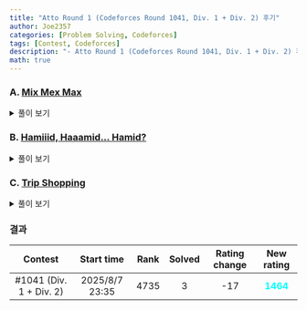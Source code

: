 ```yaml
---
title: "Atto Round 1 (Codeforces Round 1041, Div. 1 + Div. 2) 후기"
author: Joe2357
categories: [Problem Solving, Codeforces]
tags: [Contest, Codeforces]
description: "- Atto Round 1 (Codeforces Round 1041, Div. 1 + Div. 2) 후기"
math: true
---
```






### A. [Mix Mex Max](https://codeforces.com/contest/2127/problem/A)

<details markdown="1"><summary>풀이 보기</summary>
#### 풀이  

조건을 나누어 하나씩 생각해보자.

- $0$이 배열 안에 존재한다 : $MIN = 0$이 된다. 즉 $MEX = MAX$
  - case work를 해보면 알겠지만, $MEX$와 $MAX$는 같을 수 없다. 즉 <u>$0$이 배열에 있다면 불가능한 경우</u>
  - 결국 $0$이 없기 때문에 항상 $MEX=0$이 된다. 즉 $MAX = MIN$이어야 한다

결론적으로, $MAX=MIN$이기 위해서는 **배열에 모두 $0$이 아닌 같은 수**로만 채워져있어야 한다!

#### 코드

```c
#include <stdio.h>

int main() {
    int T;
    if (scanf("%d", &T) != 1) return 0;
    while (T--) {
        int n;
        scanf("%d", &n);
        int v = -1;
        int ok = 1;
        for (int i = 0; i < n; i++) {
            int a;
            scanf("%d", &a);
            if (a != -1) {
                if (a == 0) {
                    ok = 0;
                } else if (v == -1) {
                    v = a;
                } else if (a != v) {
                    ok = 0;
                }
            }
        }
        puts(ok ? "YES" : "NO");
    }
    return 0;
}

```

</details>

### B. [Hamiiid, Haaamid... Hamid?](https://codeforces.com/contest/2127/problem/B)

<details markdown="1"><summary>풀이 보기</summary>
#### 풀이  

Hamid는 항상 **같은 방향으로만 진행**하는게 이득이다. Mani는 그럼 Hamid를 최대한 막으려고 한다.

Hamid의 입장에서 생각해보자. 왼쪽에 벽 3개, 오른쪽에 벽 1개가 있다면 오른쪽으로 이동하는 것이 최선일 것이다. 그렇다면 Mani는 오른쪽에 벽을 설치하는 것이 최선의 전략이 된다.

Mani가 벽을 먼저 설치한다는 것을 생각하자. 벽이 설치된 후 Hamid가 최선의 선택을 하게 된다. 이 때 최선의 선택은 **도착지점에 더 가까운 방향**이 될 것이다. 벽을 제외하고 더 가까운 쪽을 선택하는 이유는, 이후부터 Mani가 그 방향으로 계속 벽을 설치할 수 있기 때문에, 걸리는 시간이 거리와 같아지기 때문이다.

하지만, Mani가 벽을 처음에 하나만 설치할 수 있기 때문에, 처음 단계에서는 Hamid가 왼쪽 또는 오른쪽으로 <u>벽이 없는 곳까지 이동 가능</u>하다는 점이다. 이정도 고려해서 개수를 세면 답을 얻을 수 있다.

#### 코드

```c
#include <stdio.h>

#define MAX_IDX (int)(2e5 + 1)
const int NONE = -1;

char grid[MAX_IDX + 1];
int n;
int x;

const int WALL = '#';
const int EMPTY = '.';

#define min(a, b) (((a) > (b)) ? (b) : (a))
#define max(a, b) (((a) > (b)) ? (a) : (b))

int main() {
    int t;
    scanf("%d", &t);

    while (t--) {
        scanf("%d %d", &n, &x);
        --x;
        scanf("%s", grid);

        // left
        int first_left = -1;
        int left_empty = 0;
        for (int i = 0; i < x; ++i) {
            if (grid[i] == WALL) {
                first_left = i;
            } else {
                ++left_empty;
            }
        }

        // right
        int first_right = n;
        int right_empty = 0;
        for (int i = n - 1; i > x; --i) {
            if (grid[i] == WALL) {
                first_right = i;
            } else {
                ++right_empty;
            }
        }

        // first case
        if (first_left == NONE && first_right == NONE) {
            printf("1\n");
        } else {
            int left_ret = 1;
            int right_ret = 1;

            // left place
            if (left_empty > 0) {
                left_ret = min(x, (n - first_right)) + 1;
            } else {
                left_ret = min(x, (n - x - 1)) + 1;
            }

            // right place
            if (right_empty > 0) {
                right_ret = min(first_left + 1, (n - x - 1)) + 1;
            } else {
                right_ret = min(x, (n - x - 1)) + 1;
            }

            // cmp
            int ret = max(left_ret, right_ret);
            printf("%d\n", ret);
        }
    }
    return 0;
}
```

</details>

### C. [Trip Shopping](https://codeforces.com/contest/2127/problem/C)

<details markdown="1"><summary>풀이 보기</summary>
#### 풀이  

두 배열 $a, b$가 있을 때, 선택한 인덱스 $i, j$에 대해서 4개의 값을 임의배치하여 각 플레이어들이 원하는 결과를 얻도록 하는 문제이다. 우리는 Ali의 관점이며, 점수 $v$를 최소화하는 것이 목표이다.

Bahamin의 목표가 선택된 인덱스에 대해 $v$의 최대화이다. 이 때 Bahamin은 목표를 위해 배열을 변경하거나 가만히 둘 수도 있다. 이 때 $v$는 항상 커지거나 같다. <u>작아지지 않는다</u>.

Ali의 입장에서 생각해보자. 인덱스를 선택한다는 것은 $v$가 커지는 위험을 항상 동반하는 꼴이다. 이 과정을 총 $k$번 진행해야한다. 어떤 방법이 Ali의 입장에서 최선의 인덱스 선택일까? 정답은 **$v$의 증가를 최소화하는 인덱스를 계속 선택**하는 것이다. Bahamin은 $v$를 최대화하도록 배열을 변경할 것이지만, 이후부터는 계속 배열을 그대로 두어야 한다. 이미 최적의 상황으로 맞춰두었기 때문. 즉, <u>$k$번의 라운드를 진행하는 것이 의미가 없다!</u>

결국 Ali가 "$v$가 증가를 최소로 하는" 인덱스 $i, j$를 찾는 과정 1번만 필요하다는 것이다. 다만 수의 범위 때문에 완전탐색으로는 찾을 수 없다. 여기서 찾은 방법이 $a+b$가 제일 작은 친구들 위주로 선택하는 것. 그러면 같은 순서더라도 숫자들이 작은 애들이 더 유리하다는 것은 자명하다. 여기서 $v$의 증가량을 계산하고, 그들 중 제일 작은 인덱스를 추려내면 된다.

#### 코드

```c
#include <stdio.h>
#include <stdlib.h>

typedef long long ll;

#define MAX_IDX (int)(2e5)
const ll INF = (ll)987654321987654321;

ll a[MAX_IDX];
ll b[MAX_IDX];
ll vpair[MAX_IDX];
int n, k;

ll absll(ll x) {
    return (x < 0) ? -x : x;
}

typedef struct {
    ll a, b;
    ll vdiff;
} Pair;

Pair p[MAX_IDX];

ll read_input() {
    ll v = 0;
    scanf("%d %d", &n, &k);
    for (int i = 0; i < n; ++i)
        scanf("%lld", &a[i]);
    for (int i = 0; i < n; ++i) {
        scanf("%lld", &b[i]);
        vpair[i] = absll(a[i] - b[i]);
        v += vpair[i];

        p[i].a = a[i];
        p[i].b = b[i];
        p[i].vdiff = vpair[i];
    }
    return v;
}

ll max_permuted_cost(ll x1, ll x2, ll x3, ll x4) {
    ll vals[4] = {x1, x2, x3, x4};
    for (int i = 3; i > 0; --i)
        for (int j = 0; j < i; ++j)
            if (vals[j] > vals[j + 1]) {
                ll tmp = vals[j];
                vals[j] = vals[j + 1];
                vals[j + 1] = tmp;
            }
    return (vals[3] - vals[0]) + (vals[2] - vals[1]);
}

int cmp(const void* x, const void* y) {
    const Pair* px = (const Pair*)x;
    const Pair* py = (const Pair*)y;
    
    ll sum_x = px->a + px->b;
    ll sum_y = py->a + py->b;
    return (sum_x > sum_y) - (sum_x < sum_y);
}

int main() {
    int t;
    scanf("%d", &t);

    while (t--) {
        ll v = read_input();

        qsort(p, n, sizeof(Pair), cmp);

        ll min_delta = INF;
        for (int i = 0; i < n - 1; ++i) {
            ll cur_v = absll(p[i].a - p[i].b) + absll(p[i + 1].a - p[i + 1].b);
            ll new_v = max_permuted_cost(p[i].a, p[i + 1].a, p[i].b, p[i + 1].b);
            if (new_v - cur_v < min_delta)
                min_delta = new_v - cur_v;
        }

        printf("%lld\n", v + min_delta);
    }
    return 0;
}

```

</details>


### 결과

|         Contest         |   Start time   | Rank | Solved | Rating change |                New rating                |
| :---------------------: | :------------: | :--: | :----: | :-----------: | :--------------------------------------: |
| #1041 (Div. 1 + Div. 2) | 2025/8/7 23:35 | 4735 |   3    |      -17      | <strong style="color:cyan">1464</strong> |



